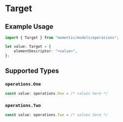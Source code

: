 # Target

## Example Usage

```typescript
import { Target } from "momentic/models/operations";

let value: Target = {
    elementDescriptor: "<value>",
};
```

## Supported Types

### `operations.One`

```typescript
const value: operations.One = /* values here */
```

### `operations.Two`

```typescript
const value: operations.Two = /* values here */
```

